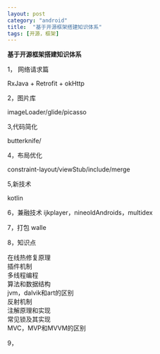 ```yaml
---
layout: post
category: "android"
title:  "基于开源框架搭建知识体系"
tags: [开源，框架]
---
```

**基于开源框架搭建知识体系**

1，	网络请求篇

RxJava + Retrofit + okHttp

2，图片库<br>

imageLoader/glide/picasso

3,代码简化<br>

butterknife/

4，布局优化

constraint-layout/viewStub/include/merge

5,新技术

kotlin

6，兼融技术
ijkplayer，nineoldAndroids，multidex

7，打包
walle

8，知识点

在线热修复原理<br>
插件机制<br>
多线程编程<br>
算法和数据结构<br>
jvm，dalvik和art的区别<br>
反射机制<br>
注解原理和实现<br>
常见锁及其实现<br>
MVC，MVP和MVVM的区别



9，
